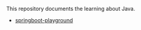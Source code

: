 This repository documents the learning about Java.

- [springboot-playground](springboot-playground/Readme.md)


